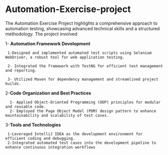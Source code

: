 # Automation-Exercise-project
The Automation Exercise Project highlights a comprehensive approach to automation testing, showcasing advanced technical skills and a structured methodology. The project involved

1- **Automation Framework Development**

     1-Designed and implemented automated test scripts using Selenium WebDriver, a robust tool for web application testing.
  
     2- Integrated the framework with TestNG for efficient test management and reporting.                    
  
     3- Utilized Maven for dependency management and streamlined project builds.
   
2-**Code Organization and Best Practices**

      1- Applied Object-Oriented Programming (OOP) principles for modular and reusable code.
      2- Employed the Page Object Model (POM) design pattern to enhance maintainability and scalability of test cases.
      
 3-**Tools and Technologies**

     1-Leveraged IntelliJ IDEA as the development environment for efficient coding and debugging.
     2-Integrated automated test cases into the development pipeline to enhance continuous integration workflows

